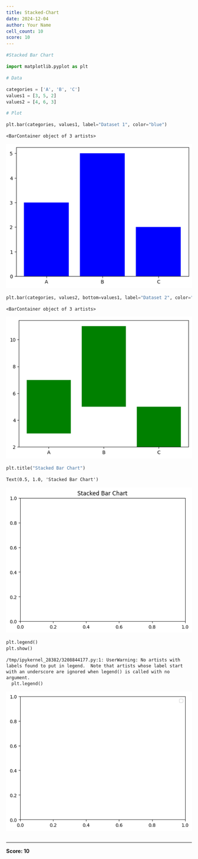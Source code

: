 ```yaml
---
title: Stacked-Chart
date: 2024-12-04
author: Your Name
cell_count: 10
score: 10
---
```


```python
#Stacked Bar Chart
```


```python
import matplotlib.pyplot as plt
```


```python
# Data
```


```python
categories = ['A', 'B', 'C']
values1 = [3, 5, 2]
values2 = [4, 6, 3]
```


```python
# Plot
```


```python
plt.bar(categories, values1, label="Dataset 1", color="blue")
```




    <BarContainer object of 3 artists>




    
![png](stacked-chart_files/stacked-chart_5_1.png)
    



```python
plt.bar(categories, values2, bottom=values1, label="Dataset 2", color="green")
```




    <BarContainer object of 3 artists>




    
![png](stacked-chart_files/stacked-chart_6_1.png)
    



```python
plt.title("Stacked Bar Chart")
```




    Text(0.5, 1.0, 'Stacked Bar Chart')




    
![png](stacked-chart_files/stacked-chart_7_1.png)
    



```python
plt.legend()
plt.show()
```

    /tmp/ipykernel_28382/3208844177.py:1: UserWarning: No artists with labels found to put in legend.  Note that artists whose label start with an underscore are ignored when legend() is called with no argument.
      plt.legend()



    
![png](stacked-chart_files/stacked-chart_8_1.png)
    



```python

```


---
**Score: 10**
